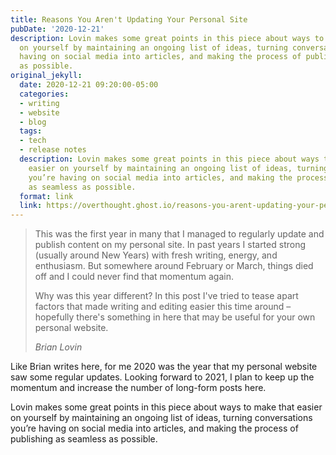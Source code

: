 ```yaml
---
title: Reasons You Aren't Updating Your Personal Site
pubDate: '2020-12-21'
description: Lovin makes some great points in this piece about ways to make that easier
  on yourself by maintaining an ongoing list of ideas, turning conversations you’re
  having on social media into articles, and making the process of publishing as seamless
  as possible.
original_jekyll:
  date: 2020-12-21 09:20:00-05:00
  categories:
  - writing
  - website
  - blog
  tags:
  - tech
  - release notes
  description: Lovin makes some great points in this piece about ways to make that
    easier on yourself by maintaining an ongoing list of ideas, turning conversations
    you’re having on social media into articles, and making the process of publishing
    as seamless as possible.
  format: link
  link: https://overthought.ghost.io/reasons-you-arent-updating-your-personal-site/
---
```


<blockquote>
<p>This was the first year in many that I managed to regularly update and publish content on my personal site. In past years I started strong (usually around New Years) with fresh writing, energy, and enthusiasm. But somewhere around February or March, things died off and I could never find that momentum again.</p>
  
<p>Why was this year different? In this post I've tried to tease apart factors that made writing and editing easier this time around – hopefully there's something in here that may be useful for your own personal website.</p>

<footer><cite>Brian Lovin</cite></footer>
</blockquote>

Like Brian writes here, for me 2020 was the year that my personal website saw some regular updates. Looking forward to 2021, I plan to keep up the momentum and increase the number of long-form posts here. 

Lovin makes some great points in this piece about ways to make that easier on yourself by maintaining an ongoing list of ideas, turning conversations you’re having on social media into articles, and making the process of publishing as seamless as possible.